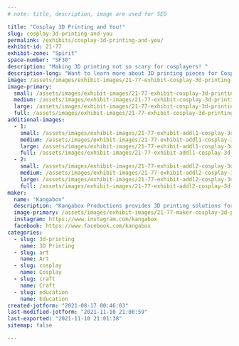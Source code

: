 ```yaml
---
# note: title, description, image are used for SEO

title: "Cosplay 3D Printing and You!"
slug: cosplay-3d-printing-and-you
permalink: /exhibits/cosplay-3d-printing-and-you/
exhibit-id: 21-77
exhibit-zone: "Spirit"
space-number: "SF30"
description: "Making 3D printing not so scary for cosplayers! "
description-long: "Want to learn more about 3D printing pieces for Cosplay? Did you purchase a 3D printed piece, but are confused about how to assemble it, or how to finish it? Hopefully this exhibit will help you in your exciting journey in learning how to optimizing 3D printed pieces for Cosplay!"
image: /assets/images/exhibit-images/21-77-exhibit-cosplay-3d-printing-and-you-221-large.jpg
image-primary: 
  small: /assets/images/exhibit-images/21-77-exhibit-cosplay-3d-printing-and-you-221-small.jpg
  medium: /assets/images/exhibit-images/21-77-exhibit-cosplay-3d-printing-and-you-221-medium.jpg
  large: /assets/images/exhibit-images/21-77-exhibit-cosplay-3d-printing-and-you-221-large.jpg
  full: /assets/images/exhibit-images/21-77-exhibit-cosplay-3d-printing-and-you-221-full.jpg
additional-images: 
  - 1:
    small: /assets/images/exhibit-images/21-77-exhibit-addl1-cosplay-3d-printing-and-you-222-small.jpg
    medium: /assets/images/exhibit-images/21-77-exhibit-addl1-cosplay-3d-printing-and-you-222-medium.jpg
    large: /assets/images/exhibit-images/21-77-exhibit-addl1-cosplay-3d-printing-and-you-222-large.jpg
    full: /assets/images/exhibit-images/21-77-exhibit-addl1-cosplay-3d-printing-and-you-222-full.jpg
  - 2:
    small: /assets/images/exhibit-images/21-77-exhibit-addl2-cosplay-3d-printing-and-you-img-20210715-204547916-small.jpg
    medium: /assets/images/exhibit-images/21-77-exhibit-addl2-cosplay-3d-printing-and-you-img-20210715-204547916-medium.jpg
    large: /assets/images/exhibit-images/21-77-exhibit-addl2-cosplay-3d-printing-and-you-img-20210715-204547916-large.jpg
    full: /assets/images/exhibit-images/21-77-exhibit-addl2-cosplay-3d-printing-and-you-img-20210715-204547916-full.jpg
maker: 
  name: "Kangabox"
  description: "Kangabox Productions provides 3D printing solutions for Cosplay, arts, and more! "
  image-primary: /assets/images/exhibit-images/21-77-maker-cosplay-3d-printing-and-you-aimimg-1-medium.jpg
  instagram: https://www.instagram.com/kangabox
  facebook: https://www.facebook.com/kangabox
categories: 
  - slug: 3d-printing
    name: 3D Printing
  - slug: art
    name: Art
  - slug: cosplay
    name: Cosplay
  - slug: craft
    name: Craft
  - slug: education
    name: Education
created-jotform: "2021-08-17 00:46:03"
last-modified-jotform: "2021-11-10 21:00:59"
last-exported: "2021-11-10 21:01:38"
sitemap: false

---
```

